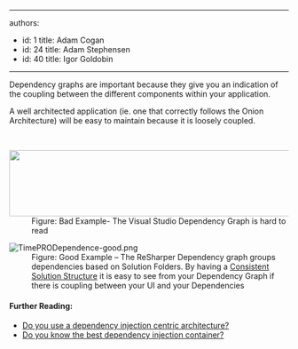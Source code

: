 

---
authors:
  - id: 1
    title: Adam Cogan
  - id: 24
    title: Adam Stephensen
  - id: 40
    title: Igor Goldobin
---




<span class='intro'> <p>​Dependency graphs are important because they give you an indication of the coupling between the different components within your application.</p><p>
A well architected application (ie. one that correctly follows the Onion Architecture) will be easy to maintain because it is loosely coupled.</p>
 </span>

​ 
<dl class="badImage"><dt>
      <img src="/SoftwareDevelopment/RulestobetterArchitectureandCodeReview/PublishingImages/TimePRODependence.png" class="ssw-rteStyle-ImageArea" alt="" style="height&#58;119px;width&#58;620px;" />
   </dt><dd>Figure&#58; Bad Example- The Visual Studio Dependency Graph is hard to read</dd></dl><dl class="goodImage"><dt>
      <img src="/SoftwareDevelopment/RulestobetterArchitectureandCodeReview/PublishingImages/TimePRODependence-good.png" class="ssw-rteStyle-ImageArea" alt="TimePRODependence-good.png" />
   </dt><dd>Figure&#58; Good Example – The ReSharper Dependency graph groups dependencies based on Solution Folders. By having a 
      <a href="/SoftwareDevelopment/RulesToBetterDotNETProjects/Pages/SolutionStructure.aspx">Consistent Solution Structure</a> it is easy to see from your Dependency Graph if there is coupling between your UI and your Dependencies</dd></dl><h4>Further Reading&#58;</h4>
<ul><li><a href="/SoftwareDevelopment/RulesToBetterMVC/Pages/Use-a-Dependency-Injection-Centric-Architecture.aspx">Do you use a dependency injection centric architecture?</a></li><li><a href="/SoftwareDevelopment/RulestobetterArchitectureandCodeReview/Pages/Do-You-Know-the-Best-Dependency-Injection-Container.aspx">Do you know the best dependency injection container?</a>​</li></ul>


